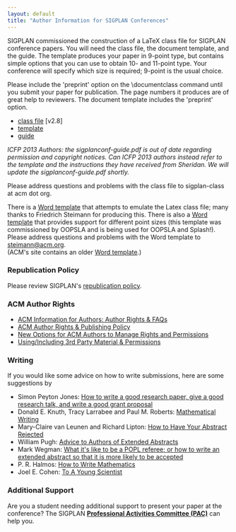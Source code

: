 ```yaml
---
layout: default
title: "Author Information for SIGPLAN Conferences"
---
```

SIGPLAN commissioned the construction of a LaTeX class file for
SIGPLAN conference papers. You will need the class file, the
document template, and the guide. The template produces your paper
in 9-point type, but contains simple options that you can use to
obtain 10- and 11-point type. Your conference will specify which
size is required; 9-point is the usual choice.

Please include the 'preprint' option on the \documentclass command
until you submit your paper for publication. The page numbers it
produces are of great help to reviewers. The document template
includes the 'preprint' option.

-   [class file](http://drupal.sigplan.org/sites/default/files/sigplanconf.cls) \[v2.8]
-   [template](http://drupal.sigplan.org/sites/default/files/sigplanconf-template.tex)
-   [guide](http://drupal.sigplan.org/sites/default/files/sigplanconf-guide.pdf)


*ICFP 2013 Authors: the sigplanconf-guide.pdf is out of date regarding permission and copyright notices.
Can ICFP 2013 authors instead refer to the template and the instructions they have received from Sheridan.
We will update the sigplanconf-guide.pdf shortly.*

Please address questions and problems with the class file to sigplan-class at acm dot org.

There is a [Word template](http://drupal.sigplan.org/sites/default/files/sigplanconf.dot) that attempts to
emulate the Latex class file; many thanks to Friedrich Steimann for
producing this. There is also a
[Word template](http://drupal.sigplan.org/sites/default/files/sigplanconf-varsize.dot) that provides support for
different point sizes (this template was commissioned by OOPSLA and
is being used for OOPSLA and Splash!). Please address questions and
problems with the Word template to steimann@acm.org.  
(ACM's site contains an older
[Word template](http://www.acm.org/sigs/pubs/proceed/pubform.doc).)

### Republication Policy

Please review SIGPLAN's
[republication policy](/Resources/Policies/Republication).

### ACM Author Rights

* [ACM Information for Authors: Author Rights & FAQs](http://authors.acm.org/main.html)
* [ACM Author Rights & Publishing Policy](http://www.acm.org/publications/policies/copyright_policy) 
* [New Options for ACM Authors to Manage Rights and Permissions](http://www.acm.org/news/featured/author-rights-management)
* [Using/Including 3rd Party Material & Permissions](http://www.acm.org/publications/third-party-material)

### Writing

If you would like some advice on how to write submissions, here are
some suggestions by

-   Simon Peyton Jones:
    [How to write a good research paper, give a good research talk, and write a good grant proposal](http://research.microsoft.com/~simonpj/papers/giving-a-talk/giving-a-talk.htm)
-   Donald E. Knuth, Tracy Larrabee and Paul M. Roberts:
    [Mathematical Writing](http://tex.loria.fr/typographie/mathwriting.pdf)
-   Mary-Claire van Leunen and Richard Lipton:
    [How to Have Your Abstract Rejected](/Resources/Advice/VanLeunen-Lipton)
-   William Pugh:
    [Advice to Authors of Extended Abstracts](/Resources/Advice/Pugh)
-   Mark Wegman:
    [What it's like to be a POPL referee; or how to write an extended abstract so that it is more likely to be accepted](http://doi.acm.org/10.1145/14947.14955)
-   P. R. Halmos:
    [How to Write Mathematics](http://www.stat.rice.edu/~riedi/Halmos.html)
-   Joel E. Cohen:
    [To A Young Scientist](/Resources/Advice/Cohen)

### Additional Support

Are you a student needing additional support to present your paper
at the conference? The SIGPLAN
**[Professional Activities Committee (PAC)](/PAC)** can help you.
